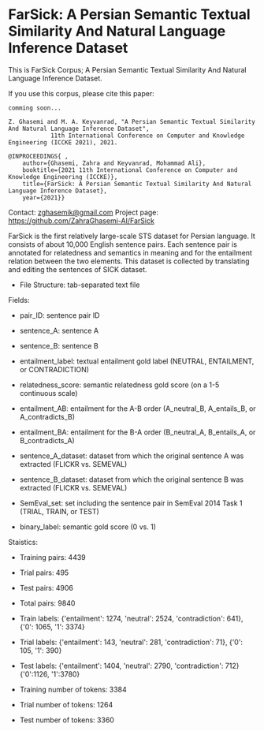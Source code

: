 # FarSick: A Persian Semantic Textual Similarity And Natural Language Inference Dataset

This is FarSick Corpus; A Persian Semantic Textual Similarity And Natural Language Inference Dataset.

If you use this corpus, please cite this paper:

	comming soon...
	
	Z. Ghasemi and M. A. Keyvanrad, "A Persian Semantic Textual Similarity And Natural Language Inference Dataset",
				11th International Conference on Computer and Knowledge Engineering (ICCKE 2021), 2021.
	
	@INPROCEEDINGS{ ,
		author={Ghasemi, Zahra and Keyvanrad, Mohammad Ali},
		booktitle={2021 11th International Conference on Computer and Knowledge Engineering (ICCKE)},
		title={FarSick: A Persian Semantic Textual Similarity And Natural Language Inference Dataset},
		year={2021}}
		
Contact: zghasemik@gmail.com       Project page: https://github.com/ZahraGhasemi-AI/FarSick

FarSick is the first relatively large-scale STS dataset for Persian language. It consists of about 10,000 English sentence pairs.
Each sentence pair is annotated for relatedness and semantics in meaning and for the entailment relation between the two elements.
This dataset is collected by translating and editing the sentences of SICK dataset.

- File Structure: tab-separated text file

Fields:

- pair_ID: sentence pair ID

- sentence_A: sentence A

- sentence_B: sentence B

- entailment_label: textual entailment gold label (NEUTRAL, ENTAILMENT, or CONTRADICTION)

- relatedness_score: semantic relatedness gold score (on a 1-5 continuous scale)

- entailment_AB: entailment for the A-B order (A_neutral_B, A_entails_B, or A_contradicts_B)

- entailment_BA: entailment for the B-A order (B_neutral_A, B_entails_A, or B_contradicts_A)

- sentence_A_dataset: dataset from which the original sentence A was extracted (FLICKR vs. SEMEVAL)

- sentence_B_dataset: dataset from which the original sentence B was extracted (FLICKR vs. SEMEVAL)

- SemEval_set: set including the sentence pair in SemEval 2014 Task 1 (TRIAL, TRAIN, or TEST)

- binary_label: semantic gold score (0 vs. 1)

Staistics:

- Training pairs: 4439
- Trial pairs: 495
- Test pairs: 4906
- Total pairs: 9840

- Train labels: {'entailment': 1274, 'neutral': 2524, 'contradiction': 641}, {'0': 1065, '1': 3374}
- Trial labels: {'entailment': 143, 'neutral': 281, 'contradiction': 71}, {'0': 105, '1': 390}
- Test labels: {'entailment': 1404, 'neutral': 2790, 'contradiction': 712} {'0':1126, '1':3780}

- Training number of tokens: 3384
- Trial number of tokens: 1264
- Test number of tokens: 3360
